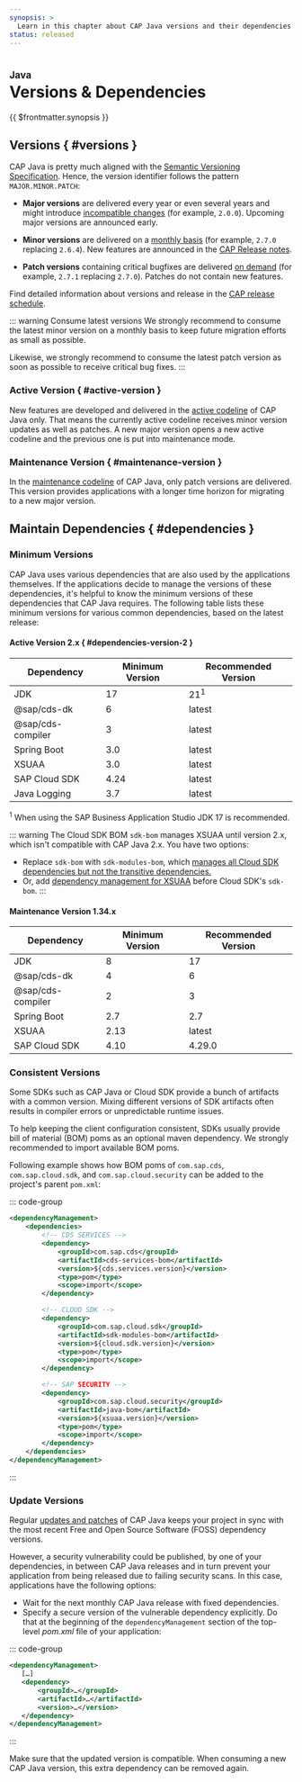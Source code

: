 ```yaml
---
synopsis: >
  Learn in this chapter about CAP Java versions and their dependencies.
status: released
---
```


# Versions & Dependencies
<style scoped>
  h1:before {
    content: "Java"; display: block; font-size: 60%; margin: 0 0 .2em;
  }
</style>

{{ $frontmatter.synopsis }}


<!-- #### Content -->
<!--- % include _chapters toc="2,3" %} -->

<!-- ## [CDS Properties](properties/) {.toc-redirect} -->

<!-- [Learn more about CDS properties to configure the CAP Java SDK.](properties){.learn-more} -->

## Versions { #versions }

CAP Java is pretty much aligned with the [Semantic Versioning Specification](https://semver.org).
Hence, the version identifier follows the pattern `MAJOR.MINOR.PATCH`:

- **Major versions** are delivered every year or even several years and might introduce [incompatible changes](../releases/schedule#cap-java) (for example, `2.0.0`).
Upcoming major versions are announced early.

- **Minor versions** are delivered on a [monthly basis](/releases/schedule#minor) (for example, `2.7.0` replacing `2.6.4`). 
New features are announced in the [CAP Release notes](/releases/).

- **Patch versions** containing critical bugfixes are delivered [on demand](../releases/schedule#patch) (for example, `2.7.1` replacing `2.7.0`). Patches do not contain new features.

Find detailed information about versions and release in the [CAP release schedule](../releases/schedule#cap-java).

::: warning Consume latest versions
We strongly recommend to consume the latest minor version on a monthly basis to keep future migration efforts as small as possible.

Likewise, we strongly recommend to consume the latest patch version as soon as possible to receive critical bug fixes.
:::

### Active Version { #active-version }

New features are developed and delivered in the [active codeline](../releases/schedule#active) of CAP Java only.
That means the currently active codeline receives minor version updates as well as patches.
A new major version opens a new active codeline and the previous one is put into maintenance mode.

### Maintenance Version { #maintenance-version }

In the [maintenance codeline](../releases/schedule#maintenance-status) of CAP Java, only patch versions are delivered.
This version provides applications with a longer time horizon for migrating to a new major version.


<div id="milestones" />


## Maintain Dependencies { #dependencies }

### Minimum Versions

CAP Java uses various dependencies that are also used by the applications themselves. 
If the applications decide to manage the versions of these dependencies, it's helpful to know the minimum versions of these dependencies that CAP Java requires. 
The following table lists these minimum versions for various common dependencies, based on the latest release:

#### Active Version 2.x { #dependencies-version-2 }

| Dependency | Minimum Version | Recommended Version |
| --- | --- | --- |
| JDK | 17 | 21<sup>1</sup> |
| @sap/cds-dk | 6 | latest |
| @sap/cds-compiler | 3 | latest |
| Spring Boot | 3.0 | latest |
| XSUAA | 3.0 | latest |
| SAP Cloud SDK | 4.24 | latest |
| Java Logging | 3.7 | latest |

<sup>1</sup> When using the SAP Business Application Studio JDK 17 is recommended.

::: warning
The Cloud SDK BOM `sdk-bom` manages XSUAA until version 2.x, which isn't compatible with CAP Java 2.x.
You have two options:
* Replace `sdk-bom` with `sdk-modules-bom`, which [manages all Cloud SDK dependencies but not the transitive dependencies.](https://sap.github.io/cloud-sdk/docs/java/guides/manage-dependencies#the-sap-cloud-sdk-bill-of-material)
* Or, add [dependency management for XSUAA](https://github.com/SAP/cloud-security-services-integration-library#installation) before Cloud SDK's `sdk-bom`.
:::

#### Maintenance Version 1.34.x

| Dependency | Minimum Version | Recommended Version |
| --- | --- | --- |
| JDK | 8 | 17 |
| @sap/cds-dk | 4 | 6 |
| @sap/cds-compiler | 2 | 3 |
| Spring Boot | 2.7 | 2.7 |
| XSUAA | 2.13 | latest |
| SAP Cloud SDK | 4.10 | 4.29.0 |

### Consistent Versions

Some SDKs such as CAP Java or Cloud SDK provide a bunch of artifacts with a common version.
Mixing different versions of SDK artifacts often results in compiler errors or unpredictable runtime issues.

To help keeping the client configuration consistent, SDKs usually provide bill of material (BOM) poms as an optional maven dependency. 
We strongly recommended to import available BOM poms.

Following example shows how BOM poms of `com.sap.cds`, `com.sap.cloud.sdk`, and `com.sap.cloud.security` can be added to the project's parent `pom.xml`:

::: code-group
```xml [pom.xml]
<dependencyManagement>
	<dependencies>
		<!-- CDS SERVICES -->
		<dependency>
			<groupId>com.sap.cds</groupId>
			<artifactId>cds-services-bom</artifactId>
			<version>${cds.services.version}</version>
			<type>pom</type>
			<scope>import</scope>
		</dependency>

		<!-- CLOUD SDK -->
		<dependency>
			<groupId>com.sap.cloud.sdk</groupId>
			<artifactId>sdk-modules-bom</artifactId>
			<version>${cloud.sdk.version}</version>
			<type>pom</type>
			<scope>import</scope>
		</dependency>

		<!-- SAP SECURITY -->
		<dependency>
			<groupId>com.sap.cloud.security</groupId>
			<artifactId>java-bom</artifactId>
			<version>${xsuaa.version}</version>
			<type>pom</type>
			<scope>import</scope>
		</dependency>
	</dependencies>
</dependencyManagement>
```
:::

	
### Update Versions

Regular [updates and patches](#versions) of CAP Java keeps your project in sync with the most recent Free and Open Source Software (FOSS) dependency versions.

However, a security vulnerability could be published, by one of your dependencies, in between CAP Java releases and in turn prevent your application from being released due to failing security scans. 
In this case, applications have the following options:

- Wait for the next monthly CAP Java release with fixed dependencies.
- Specify a secure version of the vulnerable dependency explicitly. Do that at the beginning of the `dependencyManagement` section of the top-level *pom.xml* file of your application:

::: code-group
```xml [pom.xml]
<dependencyManagement>
   […]
   <dependency>
       <groupId>…</groupId>
       <artifactId>…</artifactId>
       <version>…</version>
   </dependency>
</dependencyManagement>
```
:::

Make sure that the updated version is compatible. When consuming a new CAP Java version, this extra dependency can be removed again.

<div id="in-update-versions" />

